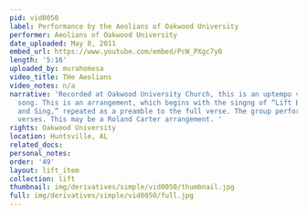 ```yaml
---
pid: vid0050
label: Performance by the Aeolians of Oakwood University
performer: Aeolians of Oakwood University
date_uploaded: May 8, 2011
embed_url: https://www.youtube.com/embed/PcW_PXgc7y0
length: '5:16'
uploaded_by: murahomesa
video_title: THe Aeolians
video_notes: n/a
narrative: 'Recorded at Oakwood University Church, this is an uptempo version of the
  song. This is an arrangement, which begins with the singng of “Lift Every Voice
  and Sing,” repeated as a preamble to the full verse. The group performs all three
  verses. This may be a Roland Carter arrangement. '
rights: Oakwood University
location: Huntsville, AL
related_docs: 
personal_notes: 
order: '49'
layout: lift_item
collection: lift
thumbnail: img/derivatives/simple/vid0050/thumbnail.jpg
full: img/derivatives/simple/vid0050/full.jpg
---
```

